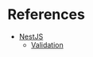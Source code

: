 # References

- [NestJS](https://nestjs.com)
  - [Validation](https://docs.nestjs.com/techniques/validation)
